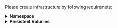 <div class="your-clock"></div>    
<script src="/assets/js/libs/jquery.js"></script>
<script src="/assets/js/flipclock/flipclock.min.js"></script>

Please create infrastructure by following requiremets:

<details><summary><b>Namespace</b></summary><p>
Name: ns-DzxKZMQfYr
</p></details>


<details><summary><b>Persistent Volumes</b></summary><p>
Configure drupal-pv with hostPath = /drupal-data (create the directory on Worker Nodes)
Configure drupal-mysql-pv with hostPath = /drupal-mysql-data (create the directory on Worker Nodes)
</p></details>